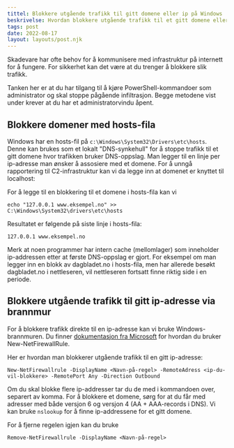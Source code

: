 ```yaml
---
tittel: Blokkere utgående trafikk til gitt domene eller ip på Windows
beskrivelse: Hvordan blokkere utgående trafikk til et gitt domene eller IP på en Windows-maskin - kan brukes til å stoppe C2-kommunikasjon fra skadevare
tags: post
date: 2022-08-17
layout: layouts/post.njk
---
```

Skadevare har ofte behov for å kommunisere med infrastruktur på 
internett for å fungere. For sikkerhet kan det være at du trenger å  blokkere slik trafikk. 

Tanken her er at du har tilgang til å kjøre PowerShell-kommandoer som administrator og skal stoppe pågående infiltrasjon. Begge metodene vist under krever at du har 
et administratorvindu åpent.

## Blokkere domener med hosts-fila
Windows har en hosts-fil på `c:\Windows\System32\Drivers\etc\hosts`. Denne kan brukes som et 
lokalt "DNS-synkehull" for å stoppe trafikk til et gitt domene 
hvor trafikken bruker DNS-oppslag. Man legger til en linje per 
ip-adresse man ønsker å assosiere med et domene. For å unngå 
rapportering til C2-infrastruktur kan vi da legge inn at 
domenet er knyttet til localhost: 

For å legge til en blokkering til et domene i hosts-fila kan vi

```
echo "127.0.0.1 www.eksempel.no" >> C:\Windows\System32\drivers\etc\hosts
```

Resultatet er følgende på siste linje i hosts-fila:

```
127.0.0.1 www.eksempel.no
```

Merk at noen programmer har intern cache (mellomlager) som 
inneholder ip-addressen etter at første DNS-oppslag er gjort. 
For eksempel om man legger inn en blokk av dagbladet.no i 
hosts-fila, men har allerede besøkt dagbladet.no i nettleseren, 
vil nettleseren fortsatt finne riktig side i en periode. 

## Blokkere utgående trafikk til gitt ip-adresse via brannmur
For å blokkere trafikk direkte til en ip-adresse kan vi bruke 
Windows-brannmuren. Du finner [dokumentasjon fra Microsoft](https://docs.microsoft.com/en-us/powershell/module/netsecurity/new-netfirewallrule?view=windowsserver2022-ps) for hvordan du bruker New-NetFirewallRule. 

Her er hvordan man blokkerer utgående trafikk til en gitt ip-adresse: 

```
New-NetFirewallrule -DisplayName <Navn-på-regel> -RemoteAdress <ip-du-vil-blokkere> -RemotePort Any -Direction Outbound
```
Om du skal blokke flere ip-addresser tar du de med i kommandoen over, separert av komma. 
For å blokkere et domene, sørg for at du får med adresser med både versjon 6 og versjon 4 (AA + AAA-records i DNS). Vi kan bruke `nslookup` for å finne ip-addressene for et gitt domene. 

For å fjerne regelen igjen kan du bruke

```
Remove-NetFirewallrule -DisplayName <Navn-på-regel>
```